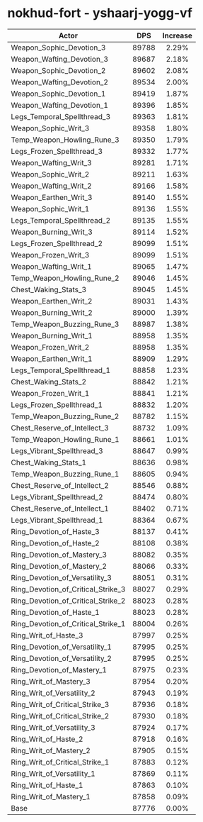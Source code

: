 # nokhud-fort - yshaarj-yogg-vf
| Actor | DPS | Increase |
|---|:---:|:---:|
|Weapon_Sophic_Devotion_3|89788|2.29%|
|Weapon_Wafting_Devotion_3|89687|2.18%|
|Weapon_Sophic_Devotion_2|89602|2.08%|
|Weapon_Wafting_Devotion_2|89534|2.00%|
|Weapon_Sophic_Devotion_1|89419|1.87%|
|Weapon_Wafting_Devotion_1|89396|1.85%|
|Legs_Temporal_Spellthread_3|89363|1.81%|
|Weapon_Sophic_Writ_3|89358|1.80%|
|Temp_Weapon_Howling_Rune_3|89350|1.79%|
|Legs_Frozen_Spellthread_3|89332|1.77%|
|Weapon_Wafting_Writ_3|89281|1.71%|
|Weapon_Sophic_Writ_2|89211|1.63%|
|Weapon_Wafting_Writ_2|89166|1.58%|
|Weapon_Earthen_Writ_3|89140|1.55%|
|Weapon_Sophic_Writ_1|89136|1.55%|
|Legs_Temporal_Spellthread_2|89135|1.55%|
|Weapon_Burning_Writ_3|89114|1.52%|
|Legs_Frozen_Spellthread_2|89099|1.51%|
|Weapon_Frozen_Writ_3|89099|1.51%|
|Weapon_Wafting_Writ_1|89065|1.47%|
|Temp_Weapon_Howling_Rune_2|89046|1.45%|
|Chest_Waking_Stats_3|89045|1.45%|
|Weapon_Earthen_Writ_2|89031|1.43%|
|Weapon_Burning_Writ_2|89000|1.39%|
|Temp_Weapon_Buzzing_Rune_3|88987|1.38%|
|Weapon_Burning_Writ_1|88958|1.35%|
|Weapon_Frozen_Writ_2|88958|1.35%|
|Weapon_Earthen_Writ_1|88909|1.29%|
|Legs_Temporal_Spellthread_1|88858|1.23%|
|Chest_Waking_Stats_2|88842|1.21%|
|Weapon_Frozen_Writ_1|88841|1.21%|
|Legs_Frozen_Spellthread_1|88832|1.20%|
|Temp_Weapon_Buzzing_Rune_2|88782|1.15%|
|Chest_Reserve_of_Intellect_3|88732|1.09%|
|Temp_Weapon_Howling_Rune_1|88661|1.01%|
|Legs_Vibrant_Spellthread_3|88647|0.99%|
|Chest_Waking_Stats_1|88636|0.98%|
|Temp_Weapon_Buzzing_Rune_1|88605|0.94%|
|Chest_Reserve_of_Intellect_2|88546|0.88%|
|Legs_Vibrant_Spellthread_2|88474|0.80%|
|Chest_Reserve_of_Intellect_1|88402|0.71%|
|Legs_Vibrant_Spellthread_1|88364|0.67%|
|Ring_Devotion_of_Haste_3|88137|0.41%|
|Ring_Devotion_of_Haste_2|88108|0.38%|
|Ring_Devotion_of_Mastery_3|88082|0.35%|
|Ring_Devotion_of_Mastery_2|88066|0.33%|
|Ring_Devotion_of_Versatility_3|88051|0.31%|
|Ring_Devotion_of_Critical_Strike_3|88027|0.29%|
|Ring_Devotion_of_Critical_Strike_2|88023|0.28%|
|Ring_Devotion_of_Haste_1|88023|0.28%|
|Ring_Devotion_of_Critical_Strike_1|88004|0.26%|
|Ring_Writ_of_Haste_3|87997|0.25%|
|Ring_Devotion_of_Versatility_1|87995|0.25%|
|Ring_Devotion_of_Versatility_2|87995|0.25%|
|Ring_Devotion_of_Mastery_1|87975|0.23%|
|Ring_Writ_of_Mastery_3|87954|0.20%|
|Ring_Writ_of_Versatility_2|87943|0.19%|
|Ring_Writ_of_Critical_Strike_3|87936|0.18%|
|Ring_Writ_of_Critical_Strike_2|87930|0.18%|
|Ring_Writ_of_Versatility_3|87924|0.17%|
|Ring_Writ_of_Haste_2|87918|0.16%|
|Ring_Writ_of_Mastery_2|87905|0.15%|
|Ring_Writ_of_Critical_Strike_1|87883|0.12%|
|Ring_Writ_of_Versatility_1|87869|0.11%|
|Ring_Writ_of_Haste_1|87863|0.10%|
|Ring_Writ_of_Mastery_1|87858|0.09%|
|Base|87776|0.00%|
